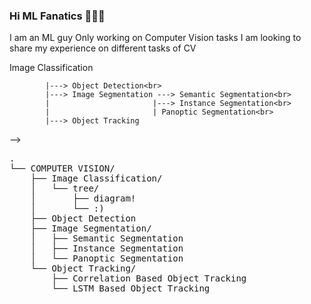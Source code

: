 ### Hi ML Fanatics 👋👋👋

<!--
**pentanol2/pentanol2** is a ✨ _special_ ✨ repository because its `README.md` (this file) appears on your GitHub profile.

Here are some ideas to get you started:

- 🔭 I’m currently working on ...
- 🌱 I’m currently learning ...
- 👯 I’m looking to collaborate on ...
- 🤔 I’m looking for help with ...
- 💬 Ask me about ...
- 📫 How to reach me: ...
- 😄 Pronouns: ...
- ⚡ Fun fact: ...
-->
I am an ML guy
Only working on Computer Vision tasks
I am looking to share my experience on different tasks of CV
<!--I work on CV--> Image Classification<br>
            |---> Object Detection<br>
            |---> Image Segmentation ---> Semantic Segmentation<br>
            |                       |---> Instance Segmentation<br>
            |                       | Panoptic Segmentation<br>
            |---> Object Tracking
 -->
<pre>
.
└── COMPUTER VISION/
    ├── Image Classification/
    │   └── tree/
    │       ├── diagram!
    │       └── :)
    ├── Object Detection
    ├── Image Segmentation/
    │   ├── Semantic Segmentation
    │   ├── Instance Segmentation
    │   └── Panoptic Segmentation
    └── Object Tracking/
        ├── Correlation Based Object Tracking
        └── LSTM Based Object Tracking
</pre>
